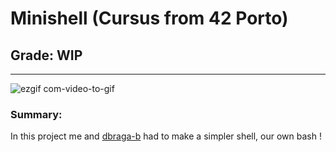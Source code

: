 # **Minishell (Cursus from 42 Porto)**
## **Grade: WIP**
---
![ezgif com-video-to-gif](https://github.com/Anesles/42-minishell/assets/94494860/89ade2c9-a30c-4b54-8914-6429129dc76a)
### **Summary:**
In this project me and [dbraga-b](https://github.com/DiogoBaptista97) had to make a simpler shell, our own bash !

